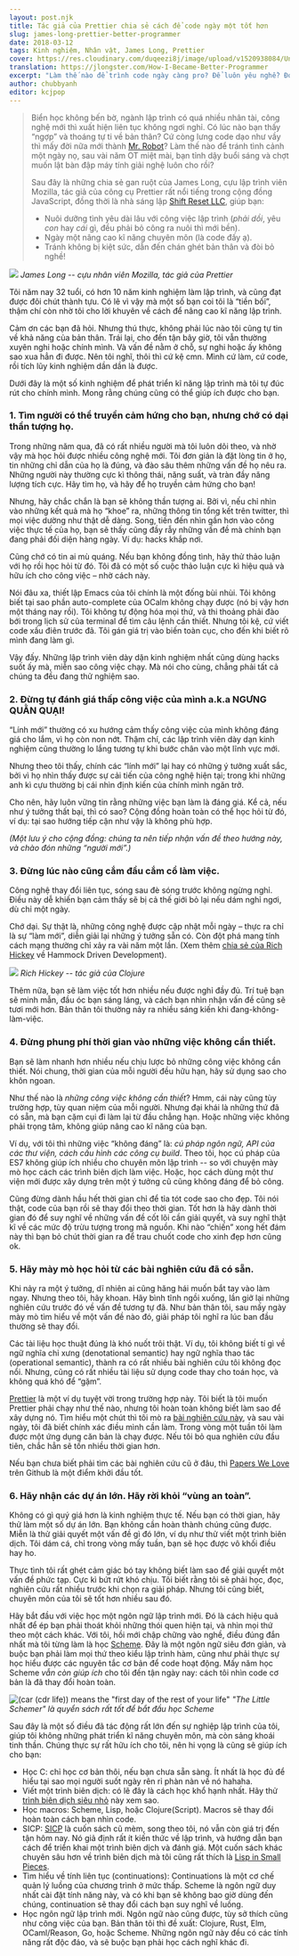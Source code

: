 ```yaml
---
layout: post.njk
title: Tác giả của Prettier chia sẻ cách để code ngày một tốt hơn
slug: james-long-prettier-better-programmer
date: 2018-03-12
tags: Kinh nghiệm, Nhân vật, James Long, Prettier
cover: https://res.cloudinary.com/duqeezi8j/image/upload/v1520938084/Untitled_ufgjyd.jpg
translation: https://jlongster.com/How-I-Became-Better-Programmer
excerpt: "Làm thế nào để trình code ngày càng pro? Để luôn yêu nghề? Đọc ngay chia sẻ của anh James Long, tác giả thư viện Prettier nổi danh trong cộng đồng JavaScript!"
author: chubbyanh
editor: kcjpop
---
```

>Biển học không bến bờ, ngành lập trình có quá nhiều nhân tài, công nghệ mới thì xuất hiện liên tục không ngơi nghỉ. Có lúc nào bạn thấy “ngợp” và thoáng tự ti về bản thân? Cứ còng lưng code dạo như vầy thì mấy đời nữa mới thành [Mr. Robot](http://www.imdb.com/title/tt4158110/)? Làm thế nào để tránh tình cảnh một ngày nọ, sau vài năm OT miệt mài, bạn tỉnh dậy buổi sáng và chợt muốn lật bàn đập máy tính giải nghệ luôn cho rồi?
>
>Sau đây là những chia sẻ gan ruột của James Long, cựu lập trình viên Mozilla, tác giả của công cụ Prettier rất nổi tiếng trong cộng đồng JavaScript, đồng thời là nhà sáng lập [Shift Reset LLC](http://shiftreset.co/), giúp bạn:
> * Nuôi dưỡng tình yêu dài lâu với công việc lập trình (_phải dồi_, yêu _con_ hay _cái_ gì, đều phải bỏ công ra nuôi thì mới bền).
> * Ngày một nâng cao kĩ năng chuyên môn (là code đấy ạ).
> * Tránh không bị kiệt sức, dẫn đến chán ghét bản thân và đòi bỏ nghề!

![](https://res.cloudinary.com/duqeezi8j/image/upload/v1520938084/Untitled_ufgjyd.jpg)
_James Long -- cựu nhân viên Mozilla, tác giả của Prettier_

Tôi năm nay 32 tuổi, có hơn 10 năm kinh nghiệm làm lập trình, và cũng đạt được đôi chút thành tựu. Có lẽ vì vậy mà một số bạn coi tôi là “tiền bối”, thậm chí còn nhờ tôi cho lời khuyên về cách để nâng cao kĩ năng lập trình.

Cảm ơn các bạn đã hỏi. Nhưng thú thực, không phải lúc nào tôi cũng tự tin về khả năng của bản thân. Trái lại, cho đến tận bây giờ, tôi vẫn thường xuyên nghi hoặc chính mình. Và vấn đề nằm ở chỗ, sự nghi hoặc ấy không sao xua hẳn đi được. Nên tôi nghĩ, thôi thì cứ kệ cmn. Mình cứ làm, cứ code, rồi tích lũy kinh nghiệm dần dần là được.

Dưới đây là một số kinh nghiệm để phát triển kĩ năng lập trình mà tôi tự đúc rút cho chính mình. Mong rằng chúng cũng có thể giúp ích được cho bạn.

### 1. Tìm người có thể truyền cảm hứng cho bạn, nhưng chớ có dại thần tượng họ.

Trong những năm qua, đã có rất nhiều người mà tôi luôn dõi theo, và nhờ vậy mà học hỏi được nhiều công nghệ mới. Tôi đơn giản là đặt lòng tin ở họ, tin những chỉ dẫn của họ là đúng, và đào sâu thêm những vấn đề họ nêu ra. Những người này thường cực kì thông thái, năng suất, và tràn đầy năng lượng tích cực. Hãy tìm họ, và hãy để họ truyền cảm hứng cho bạn!

Nhưng, hãy chắc chắn là bạn sẽ không thần tượng ai. Bởi vì, nếu chỉ nhìn vào những kết quả mà họ “khoe” ra, những thông tin tổng kết trên twitter, thì mọi việc dường như thật dễ dàng. Song, tiến đến nhìn gần hơn vào công việc thực tế của họ, bạn sẽ thấy cũng đầy rẫy những vấn đề mà chính bạn đang phải đối diện hàng ngày. Ví dụ: hacks khắp nơi.

Cũng chớ có tin ai mù quáng. Nếu bạn không đồng tình, hãy thử thảo luận với họ rồi học hỏi từ đó. Tôi đã có một số cuộc thảo luận cực kì hiệu quả và hữu ích cho công việc – nhờ cách này.

Nói đâu xa, thiết lập Emacs của tôi chính là một đống bùi nhùi. Tôi không biết tại sao phần auto-complete của OCalm không chạy được (nó bị vậy hơn một tháng nay rồi). Tôi không tự động hóa mọi thứ, và thi thoảng phải đào bới trong lịch sử của terminal để tìm câu lệnh cần thiết. Nhưng tôi kệ, cứ viết code xấu điên trước đã. Tôi gán giá trị vào biến toàn cục, cho đến khi biết rõ mình đang làm gì.

Vậy đấy. Những lập trình viên dày dặn kinh nghiệm nhất cũng dùng hacks suốt ấy mà, miễn sao công việc chạy. Mà nói cho cùng, chẳng phải tất cả chúng ta đều đang thử nghiệm sao.

### 2. Đừng tự đánh giá thấp công việc của mình a.k.a NGƯNG QUẰN QUẠI!

“Lính mới” thường có xu hướng cảm thấy công việc của mình không đáng giá cho lắm, vì họ còn non nớt. Thậm chí, các lập trình viên dày dạn kinh nghiệm cũng thường lo lắng tương tự khi bước chân vào một lĩnh vực mới.

Nhưng theo tôi thấy, chính các “lính mới” lại hay có những ý tưởng xuất sắc, bởi vì họ nhìn thấy được sự cải tiến của công nghệ hiện tại; trong khi những anh kì cựu thường bị cái nhìn định kiến của chính mình ngăn trở.

Cho nên, hãy luôn vững tin rằng những việc bạn làm là đáng giá. Kể cả, nếu như ý tưởng thất bại, thì có sao? Cộng đồng hoàn toàn có thể học hỏi từ đó, ví dụ: tại sao hướng tiếp cận như vậy là không phù hợp.

_(Một lưu ý cho cộng đồng: chúng ta nên tiếp nhận vấn đề theo hướng này, và chào đón những “người mới”.)_

### 3. Đừng lúc nào cũng cắm đầu cắm cổ làm việc.

Công nghệ thay đổi liên tục, sóng sau đè sóng trước không ngừng nghỉ. Điều này dễ khiến bạn cảm thấy sẽ bị cả thế giới bỏ lại nếu dám nghỉ ngơi, dù chỉ một ngày.

Chớ dại. Sự thật là, những công nghệ được cập nhật mỗi ngày – thực ra chỉ là sự “làm mới”, diễn giải lại những ý tưởng sẵn có. Còn đột phá mang tính cách mạng thường chỉ xảy ra vài năm một lần. (Xem thêm [chia sẻ của Rich Hickey](https://www.youtube.com/watch?v=f84n5oFoZBc) về Hammock Driven Development).

![](https://res.cloudinary.com/duqeezi8j/image/upload/v1520942910/maxresdefault_qzlr2h.jpg)
_Rich Hickey -- tác giả của Clojure_

Thêm nữa, bạn sẽ làm việc tốt hơn nhiều nếu được nghỉ đầy đủ. Trí tuệ bạn sẽ minh mẫn, đầu óc bạn sáng láng, và cách bạn nhìn nhận vấn đề cũng sẽ tươi mới hơn. Bản thân tôi thường nảy ra nhiều sáng kiến khi đang-không-làm-việc.

### 4. Đừng phung phí thời gian vào những việc không cần thiết.

Bạn sẽ làm nhanh hơn nhiều nếu chịu lược bỏ những công việc không cần thiết. Nói chung, thời gian của mỗi người đều hữu hạn, hãy sử dụng sao cho khôn ngoan.

Như thế nào là _những công việc không cần thiết_? Hmm, cái này cũng tùy trường hợp, tùy quan niệm của mỗi người. Nhưng đại khái là những thứ đã có sẵn, mà bạn cặm cụi đi làm lại từ đầu chẳng hạn. Hoặc những việc không phải trọng tâm, không giúp nâng cao kĩ năng của bạn.

Ví dụ, với tôi thì những việc “không đáng” là: _cú pháp ngôn ngữ, API của các thư viện, cách cấu hình các công cụ build_. Theo tôi, học cú pháp của ES7 không giúp ích nhiều cho chuyên môn lập trình -- so với chuyện mày mò học cách các trình biên dịch làm việc. Hoặc, học cách dùng một thư viện mới được xây dựng trên một ý tưởng cũ cũng không đáng để bỏ công.

Cũng đừng dành hầu hết thời gian chỉ để tỉa tót code sao cho đẹp. Tôi nói thật, code của bạn rồi sẽ thay đổi theo thời gian. Tốt hơn là hãy dành thời gian đó để suy nghĩ về những vấn đề cốt lõi cần giải quyết, và suy nghĩ thật kĩ về các mức độ trừu tượng trong mã nguồn. Khi nào “chiến” xong hết đám này thì bạn bỏ chút thời gian ra để trau chuốt code cho xinh đẹp hơn cũng ok.

### 5. Hãy mày mò học hỏi từ các bài nghiên cứu đã có sẵn.

Khi nảy ra một ý tưởng, dĩ nhiên ai cũng hăng hái muốn bắt tay vào làm ngay. Nhưng theo tôi, hãy khoan. Hãy bình tĩnh ngồi xuống, lần giở lại những nghiên cứu trước đó về vấn đề tương tự đã. Như bản thân tôi, sau mấy ngày mày mò tìm hiểu về một vấn đề nào đó, giải pháp tôi nghĩ ra lúc ban đầu thường sẽ thay đổi.

Các tài liệu học thuật đúng là khó nuốt trôi thật. Ví dụ, tôi không biết tí gì về ngữ nghĩa chỉ xưng (denotational semantic) hay ngữ nghĩa thao tác (operational semantic), thành ra có rất nhiều bài nghiên cứu tôi không đọc nổi. Nhưng, cũng có rất nhiều tài liệu sử dụng code thay cho toán học, và không quá khó để “gặm”.

[Prettier](https://prettier.io/) là một ví dụ tuyệt vời trong trường hợp này. Tôi biết là tôi muốn Prettier phải chạy như thế nào, nhưng tôi hoàn toàn không biết làm sao để xây dựng nó. Tìm hiểu một chút thì tôi mò ra [bài nghiên cứu này](http://homepages.inf.ed.ac.uk/wadler/papers/prettier/prettier.pdf), và sau vài ngày, tôi đã biết chính xác điều mình cần làm. Trong vòng một tuần tôi làm được một ứng dụng căn bản là chạy được. Nếu tôi bỏ qua nghiên cứu đầu tiên, chắc hẳn sẽ tốn nhiều thời gian hơn.

Nếu bạn chưa biết phải tìm các bài nghiên cứu cũ ở đâu, thì [Papers We Love](https://github.com/papers-we-love/papers-we-love) trên Github là một điểm khởi đầu tốt.

### 6. Hãy nhận các dự án lớn. Hãy rời khỏi “vùng an toàn”.

Không có gì quý giá hơn là kinh nghiệm thực tế. Nếu bạn có thời gian, hãy thử làm một số dự án lớn. Bạn không cần hoàn thành chúng cũng được. Miễn là thử giải quyết một vấn đề gì đó lớn, ví dụ như thử viết một trình biên dịch. Tôi dám cá, chỉ trong vòng mấy tuần, bạn sẽ học được vô khối điều hay ho.

Thực tình tôi rất ghét cảm giác bó tay không biết làm sao để giải quyết một vấn đề phức tạp. Cực kì bứt rứt khó chịu. Tôi biết rằng tôi sẽ phải học, đọc, nghiên cứu rất nhiều trước khi chọn ra giải pháp. Nhưng tôi cũng biết, chuyên môn của tôi sẽ tốt hơn nhiều sau đó.

Hãy bắt đầu với việc học một ngôn ngữ lập trình mới. Đó là cách hiệu quả nhất để ép bạn phải thoát khỏi những thói quen hiện tại, và nhìn mọi thứ theo một cách khác. Với tôi, hồi mới chập chững vào nghề, điều đúng đắn nhất mà tôi từng làm là học [Scheme](https://en.wikipedia.org/wiki/Scheme_(programming_language)). Đây là một ngôn ngữ siêu đơn giản, và buộc bạn phải làm mọi thứ theo kiểu lập trình hàm, cũng như phải thực sự học hiểu được các nguyên tắc cơ bản để code hoạt động. Mấy năm học Scheme _vẫn còn giúp ích_ cho tôi đến tận ngày nay: cách tôi nhìn code cơ bản là đã thay đổi hoàn toàn.

![(car (cdr life)) means the "first day of the rest of your life"](https://res.cloudinary.com/duqeezi8j/image/upload/v1520942246/J5IXMj1fIlqWhDhp1bWK-t4M2PpMqn5qstGUad6AFBE_oyczfz.jpg)
_"The Little Schemer" là quyển sách rất tốt để bắt đầu học Scheme_

Sau đây là một số điều đã tác động rất lớn đến sự nghiệp lập trình của tôi, giúp tôi không những phát triển kĩ năng chuyên môn, mà còn sảng khoái tinh thần. Chúng thực sự rất hữu ích cho tôi, nên hi vọng là cũng sẽ giúp ích cho bạn:

* Học C: chỉ học cơ bản thôi, nếu bạn chưa sẵn sàng. Ít nhất là học đủ để hiểu tại sao mọi người suốt ngày rên rỉ phàn nàn về nó hahaha.
* Viết một trình biên dịch: có lẽ đây là cách học khổ hạnh nhất. Hãy thử [trình biên dịch siêu nhỏ](https://github.com/thejameskyle/the-super-tiny-compiler) này xem sao.
* Học macros: Scheme, Lisp, hoặc Clojure(Script). Macros sẽ thay đổi hoàn toàn cách bạn nhìn code.
* SICP: [SICP](https://mitpress.mit.edu/sicp/full-text/book/book.html) là cuốn sách cũ mèm, song theo tôi, nó vẫn còn giá trị đến tận hôm nay. Nó giả định rất ít kiến thức về lập trình, và hướng dẫn bạn cách để triển khai một trình biên dịch và đánh giá. Một cuốn sách khác chuyên sâu hơn về trình biên dịch mà tôi cũng rất thích là [Lisp in Small Pieces](https://www.amazon.com/Lisp-Small-Pieces-Christian-Queinnec/dp/0521545668).
* Tìm hiểu về tính liên tục (continuations): Continuations là một cơ chế quản lý luồng của chương trình ở mức thấp. Scheme là ngôn ngữ duy nhất cài đặt tính năng này, và có khi bạn sẽ không bao giờ dùng đến chúng, continuation sẽ thay đổi cách bạn suy nghĩ về luồng.
* Học ngôn ngữ lập trình mới. Ngôn ngữ nào cũng được, tùy sở thích cũng như công việc của bạn. Bản thân tôi thì đề xuất: Clojure, Rust, Elm, OCaml/Reason, Go, hoặc Scheme. Những ngôn ngữ này đều có các tính năng rất độc đáo, và sẽ buộc bạn phải học cách nghĩ khác đi.
